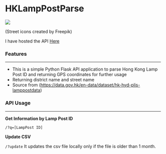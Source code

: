 
# HKLampPostParse

![](https://cdn-icons-png.flaticon.com/128/89/89069.png)

(Street icons created by Freepik)

I have hosted the API  [Here](https://lamppost.chriz.me "Here")

### Features
---
- This is a simple Python Flask API application to parse Hong Kong Lamp Post ID and returning GPS coordinates for further usage
- Returning district name and street name
- Source from (https://data.gov.hk/en-data/dataset/hk-hyd-plis-lamppostdata)

### API Usage
---
**Get Information by Lamp Post ID**

`/?q=[LampPost ID]`

**Update CSV**

`/?update`
It updates the csv file locally only if the file is older than 1 month. 

